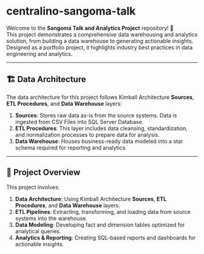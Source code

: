 # centralino-sangoma-talk

Welcome to the **Sangoma Talk and Analytics Project** repository! 🚀  
This project demonstrates a comprehensive data warehousing and analytics solution, from building a data warehouse to generating actionable insights. Designed as a portfolio project, it highlights industry best practices in data engineering and analytics.

---
## 🏗️ Data Architecture

The data architecture for this project follows Kimball Architecture **Sources**, **ETL Procedures**, and **Data Warehouse** layers:

1. **Sources**: Stores raw data as-is from the source systems. Data is ingested from CSV Files into SQL Server Database.
2. **ETL Procedures**: This layer includes data cleansing, standardization, and normalization processes to prepare data for analysis.
3. **Data Warehouse**: Houses business-ready data modeled into a star schema required for reporting and analytics.

---
## 📖 Project Overview

This project involves:

1. **Data Architecture**:  Using Kimball Architecture **Sources**, **ETL Procedures**, and **Data Warehouse** layers.
2. **ETL Pipelines**: Extracting, transforming, and loading data from source systems into the warehouse.
3. **Data Modeling**: Developing fact and dimension tables optimized for analytical queries.
4. **Analytics & Reporting**: Creating SQL-based reports and dashboards for actionable insights.

